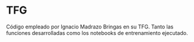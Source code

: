 # TFG
Código empleado por Ignacio Madrazo Bringas en su TFG. Tanto las funciones desarrolladas como los notebooks de entrenamiento ejecutado.
